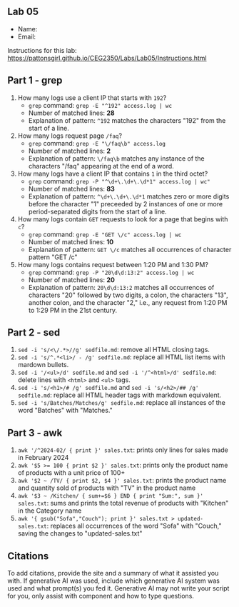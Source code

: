 ## Lab 05

- Name:
- Email: 

Instructions for this lab: https://pattonsgirl.github.io/CEG2350/Labs/Lab05/Instructions.html

## Part 1 - grep

1. How many logs use a client IP that starts with `192`?
    - `grep` command: `grep -E "^192" access.log | wc`
    - Number of matched lines: **28**
    - Explanation of pattern: `^192` matches the characters "192" from the start of a line.
2. How many logs request page `/faq`?
    - `grep` command: `grep -E "\/faq\b" access.log`
    - Number of matched lines: **2**
    - Explanation of pattern: `\/faq\b` matches any instance of the characters "/faq" appearing at the end of a word.
3. How many logs have a client IP that contains `1` in the third octet?
    - `grep` command: `grep -P "^\d+\.\d+\.\d*1" access.log | wc"`
    - Number of matched lines: **83**
    - Explanation of pattern: `^\d+\.\d+\.\d*1` matches zero or more digits before the character "1" preceeded by 2 instances of one or more period-separated digits from the start of a line.
4. How many logs contain `GET` requests to look for a page that begins with `c`?
    - `grep` command: `grep -E "GET \/c" access.log | wc`
    - Number of matched lines: **10**
    - Explanation of pattern: `GET \/c` matches all occurrences of character pattern "GET /c"
5. How many logs contains request between 1:20 PM and 1:30 PM?
    - `grep` command: `grep -P "20\d\d:13:2" access.log | wc`
    - Number of matched lines: **20**
    - Explanation of pattern: `20\d\d:13:2` matches all occurrences of characters "20" followed by two digits, a colon, the characters "13", another colon, and the character "2," i.e., any request from 1:20 PM to 1:29 PM in the 21st century.

## Part 2 - sed

1. `sed -i 's/<\/.*>//g' sedfile.md`: remove all HTML closing tags.
2. `sed -i 's/^.*<li>/ - /g' sedfile.md`: replace all HTML list items with mardown bullets.
3. `sed -i '/<ul>/d' sedfile.md` and `sed -i '/^<html>/d' sedfile.md`: delete lines with `<html>` and `<ul>` tags.
4. `sed -i 's/<h1>/# /g' sedfile.md` and `sed -i 's/<h2>/## /g' sedfile.md`: replace all HTML header tags with markdown equivalent.
5. `sed -i 's/Batches/Matches/g' sedfile.md`: replace all instances of the word "Batches" with "Matches."

## Part 3 - awk

1. `awk '/^2024-02/ { print }' sales.txt`: prints only lines for sales made in February 2024
2. `awk '$5 >= 100 { print $2 }' sales.txt`: prints only the product name of products with a unit price of 100+
3. `awk '$2 ~ /TV/ { print $2, $4 }' sales.txt`: prints the product name and quantity sold of products with "TV" in the product name
4. `awk '$3 ~ /Kitchen/ { sum+=$6 } END { print "Sum:", sum }' sales.txt`: sums and prints the total revenue of products with "Kitchen" in the Category name
5. `awk '{ gsub("Sofa","Couch"); print }' sales.txt > updated-sales.txt`: replaces all occurrences of the word "Sofa" with "Couch," saving the changes to "updated-sales.txt"

## Citations

To add citations, provide the site and a summary of what it assisted you with.  If generative AI was used, include which generative AI system was used and what prompt(s) you fed it.  Generative AI may not write your script for you, only assist with component and how to type questions.
